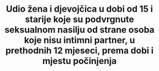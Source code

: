 ---
title: >-
  Udio žena i djevojčica u dobi od 15 i starije koje su podvrgnute seksualnom nasilju od strane osoba koje nisu intimni partner, u prethodnih 12 mjeseci, prema dobi i mjestu počinjenja
permalink: /5-2-2/
sdg_goal: 5
layout: indicator
indicator: 5.2.2
indicator_variable: null
graph: null
graph_type_description: US  does  not  collect  these  data  separately  from  5.2.1.
graph_status_notes: unk
variable_description: null
variable_notes: null
un_designated_tier: '2'
un_custodial_agency: 'UNICEF,  UN  Women,  UNFPA,  WHO,  UNODC  (Partnering  Agencies:  UNSD,  UNDP):'
target_id: '5.2'
has_metadata: true
goal_meta_link: 'http://unstats.un.org/sdgs/files/metadata-compilation/Metadata-Goal-5.pdf'
goal_meta_link_page: 4
source_title: null
source_notes: null
published: true
method_of_computation: NA
actual_indicator_available: See  US  data  and  metadata  for  indicator  5.2.1.  

rationale_interpretation: >-
  Nasilje nad ženama i djevojkama jedan je od najčešćih načina zloupotrebe ljudskih prava u svijetu danas i odvija se u svim zemljama. Kako bi se iskorijenilo nasilje nad ženama i djevojčicama, nužno je mjeriti njegovu prevalenciju u svim oblicima. Mjerenjem prebalencije seksualnog nasilja od strane osoba koje nisu intimni partner, ovaj pokazatelj nadopunjuje drugi prioritetni pokazatelj u 5.2 (tj. udio žena i djevojčica u dobi od 15 godina života i starije, koje su ikada imale partnera, podvrgnute fizičkom, seksualnom i psihičkom nasilju od strane sadašnjeg ili bivšeg intimnog partnera, u posljednjih 12 mjeseci, prema obliku nasilja i dobi). @ @ Nadalje, raščlambom tog pokazatelja prema mjestu nastanka i počinitelja, ovaj pokazatelj mjeri seksualno nasilje na radnom mjestu i u javnim prostorima. @@ Nasilje od strane intimnog partnera uključuje zlostavljanje koje je počinio sadašnji ili bivši partner u kontekstu braka, kohabitacije ili bilo koje druge formalne ili neformalne zajednice. Nasilje usmjereno na djevojke i žene najčešći je oblik rodno uvjetovanog nasilja.
indicator_name: >-
  Udio žena i djevojčica u dobi od 15 i starije koje su podvrgnute seksualnom nasilju od strane osoba koje nisu intimni partner, u prethodnih 12 mjeseci, prema dobi i mjestu počinjenja
target: >-
  Ukloniti sve oblike nasilja nad svim ženama i djevojkama u javnim i privatnim sferama, uključujući trgovinu te seksualne i druge vrste eksploatacije.
indicator_definition: "Broj djevojaka i žena u dobi od 15 godina i starije koje su bile izložene seksualnom nasilju od strane osoba koje nisu intimni partner, kao postotak svih djevojčica i žena u dobi od 15 godina i starije, razvrstanih po dobi i mjestu počinjenja. Seksualno nasilje definirano u točki 60. Smjernica UN-a za izradu statističkih podataka o nasilju nad ženama: Statistička istraživanja [1]: ... je bilo kakvo štetno ili neželjeno seksualno ponašanje koje se nameće nekome. Uključuje čin prisilnog seksualnog kontakta, prisilnog angažmana u seksualnim aktivnostima, pokušane ili završene seksualne radnje sa ženom bez njezinog pristanka, seksualno uznemiravanje, verbalno zlostavljanje, prijetnje, izloženost, neželjeni dodir, incest itd. Minimalni popis delikata seksualnog nasilja, koje treba proširiti ovisno o specifičnom kontekstu zemlje, sastoji se od sljedećeg: (a) silovanja: odnosi se na prisilni vaginalni, analni ili oralni prodor seksualne prirode tijela druge osobe s bilo kojim tjelesnim dijelom ili objektom, uključujući upotrebu fizičkog nasilja i stavljanjem žrtve u situaciju u kojoj ne može reći ne, niti se slagati zbog straha; (b) Pokušaj silovanja: Odnosi se na pokušaj seksualnog odnosa bez suglasnosti
uporabom sile ili prijetnji; (c) Ostali seksualni delikti: Odnosi se na \ intiman dodir bez pristanka. \ seksualni akti, osim seksualnog odnosa iznuđenog novcem \ seksualni akti osim onih iznuđenih prijetnjama fizičkim nasiljem \ seksualni akti osim seksualnog odnosa dobivenog prijetnjama upućenim prema članovima obitelji \ uporaba sile ili prisile za iznuđivanje neželjenih seksualnih akata ili bilo kakve seksualne aktivnosti koju ženski partner smatra ponižavajućim ili degradirajućim  \  drugi akti seksualnog nasilja. Indikator se posebno koncentrira na sljedeće: 1) seksualno nasilje (odvojeno od fizičkog nasilja); 2) žene i djevojke u dobi od 15 godina i starije koje su bile izložene seksualnom nasilju; i 3) od strane počinitelja koji nisu intiman partner. Ovaj pokazatelj odnosi se na udio djevojčica i žena u dobi od 15 godina života i starije, koje su ikada imale partnera, a koje su podvrgnute fizičkom, seksualnom ili psihološkom nasilju u posljednjih 12 mjeseci od strane trenutnog ili bivšeg intimnog partnera. Izračunava se dijeljenjem broja djevojaka i žena u dobi od 15 godina i starije koje su ikada imale partnera i koje su u proteklih 12 mjeseci bile izložene fizičkom, seksualnom ili psihološkom nasilju od strane trenutnog ili bivšeg intimnog partnera sa ukupnim brojem djevojaka i žena u dobi od 15 i više godina u populaciji.
"
---